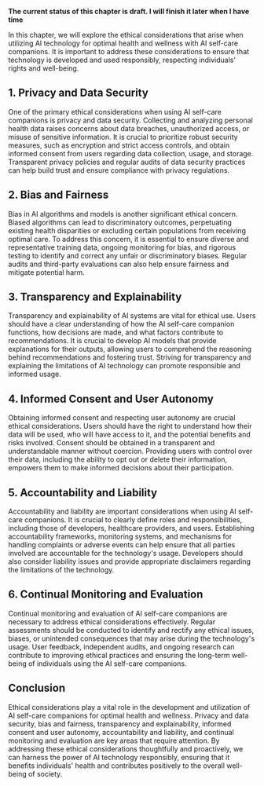 **The current status of this chapter is draft. I will finish it later when I have time**

In this chapter, we will explore the ethical considerations that arise when utilizing AI technology for optimal health and wellness with AI self-care companions. It is important to address these considerations to ensure that technology is developed and used responsibly, respecting individuals' rights and well-being.

**1. Privacy and Data Security**
--------------------------------

One of the primary ethical considerations when using AI self-care companions is privacy and data security. Collecting and analyzing personal health data raises concerns about data breaches, unauthorized access, or misuse of sensitive information. It is crucial to prioritize robust security measures, such as encryption and strict access controls, and obtain informed consent from users regarding data collection, usage, and storage. Transparent privacy policies and regular audits of data security practices can help build trust and ensure compliance with privacy regulations.

**2. Bias and Fairness**
------------------------

Bias in AI algorithms and models is another significant ethical concern. Biased algorithms can lead to discriminatory outcomes, perpetuating existing health disparities or excluding certain populations from receiving optimal care. To address this concern, it is essential to ensure diverse and representative training data, ongoing monitoring for bias, and rigorous testing to identify and correct any unfair or discriminatory biases. Regular audits and third-party evaluations can also help ensure fairness and mitigate potential harm.

**3. Transparency and Explainability**
--------------------------------------

Transparency and explainability of AI systems are vital for ethical use. Users should have a clear understanding of how the AI self-care companion functions, how decisions are made, and what factors contribute to recommendations. It is crucial to develop AI models that provide explanations for their outputs, allowing users to comprehend the reasoning behind recommendations and fostering trust. Striving for transparency and explaining the limitations of AI technology can promote responsible and informed usage.

**4. Informed Consent and User Autonomy**
-----------------------------------------

Obtaining informed consent and respecting user autonomy are crucial ethical considerations. Users should have the right to understand how their data will be used, who will have access to it, and the potential benefits and risks involved. Consent should be obtained in a transparent and understandable manner without coercion. Providing users with control over their data, including the ability to opt out or delete their information, empowers them to make informed decisions about their participation.

**5. Accountability and Liability**
-----------------------------------

Accountability and liability are important considerations when using AI self-care companions. It is crucial to clearly define roles and responsibilities, including those of developers, healthcare providers, and users. Establishing accountability frameworks, monitoring systems, and mechanisms for handling complaints or adverse events can help ensure that all parties involved are accountable for the technology's usage. Developers should also consider liability issues and provide appropriate disclaimers regarding the limitations of the technology.

**6. Continual Monitoring and Evaluation**
------------------------------------------

Continual monitoring and evaluation of AI self-care companions are necessary to address ethical considerations effectively. Regular assessments should be conducted to identify and rectify any ethical issues, biases, or unintended consequences that may arise during the technology's usage. User feedback, independent audits, and ongoing research can contribute to improving ethical practices and ensuring the long-term well-being of individuals using the AI self-care companions.

**Conclusion**
--------------

Ethical considerations play a vital role in the development and utilization of AI self-care companions for optimal health and wellness. Privacy and data security, bias and fairness, transparency and explainability, informed consent and user autonomy, accountability and liability, and continual monitoring and evaluation are key areas that require attention. By addressing these ethical considerations thoughtfully and proactively, we can harness the power of AI technology responsibly, ensuring that it benefits individuals' health and contributes positively to the overall well-being of society.
